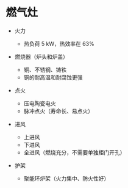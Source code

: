 # 燃气灶

- 火力

  - 热负荷 5 kW，热效率在 63%

- 燃烧器（炉头和炉盖）

  - 铜、不锈钢、铸铁
  - 铜的耐高温和耐腐蚀更强

- 点火

  - 压电陶瓷电火
  - 脉冲点火（寿命长、易点火）

- 进风

  - 上进风
  - 下进风
  - 全进风（燃烧充分，不需要单独柜门开孔）

- 护架

  - 聚能环炉架（火力集中、防火性好）
